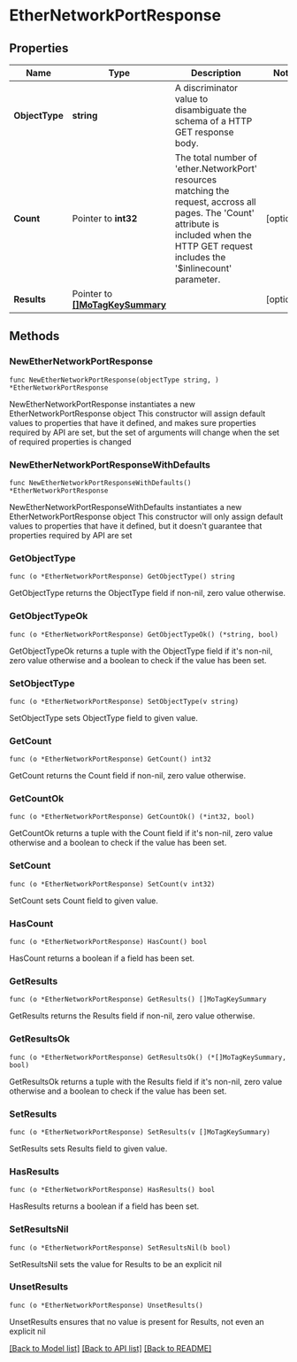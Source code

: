 # EtherNetworkPortResponse

## Properties

Name | Type | Description | Notes
------------ | ------------- | ------------- | -------------
**ObjectType** | **string** | A discriminator value to disambiguate the schema of a HTTP GET response body. | 
**Count** | Pointer to **int32** | The total number of &#39;ether.NetworkPort&#39; resources matching the request, accross all pages. The &#39;Count&#39; attribute is included when the HTTP GET request includes the &#39;$inlinecount&#39; parameter. | [optional] 
**Results** | Pointer to [**[]MoTagKeySummary**](mo.TagKeySummary.md) |  | [optional] 

## Methods

### NewEtherNetworkPortResponse

`func NewEtherNetworkPortResponse(objectType string, ) *EtherNetworkPortResponse`

NewEtherNetworkPortResponse instantiates a new EtherNetworkPortResponse object
This constructor will assign default values to properties that have it defined,
and makes sure properties required by API are set, but the set of arguments
will change when the set of required properties is changed

### NewEtherNetworkPortResponseWithDefaults

`func NewEtherNetworkPortResponseWithDefaults() *EtherNetworkPortResponse`

NewEtherNetworkPortResponseWithDefaults instantiates a new EtherNetworkPortResponse object
This constructor will only assign default values to properties that have it defined,
but it doesn't guarantee that properties required by API are set

### GetObjectType

`func (o *EtherNetworkPortResponse) GetObjectType() string`

GetObjectType returns the ObjectType field if non-nil, zero value otherwise.

### GetObjectTypeOk

`func (o *EtherNetworkPortResponse) GetObjectTypeOk() (*string, bool)`

GetObjectTypeOk returns a tuple with the ObjectType field if it's non-nil, zero value otherwise
and a boolean to check if the value has been set.

### SetObjectType

`func (o *EtherNetworkPortResponse) SetObjectType(v string)`

SetObjectType sets ObjectType field to given value.


### GetCount

`func (o *EtherNetworkPortResponse) GetCount() int32`

GetCount returns the Count field if non-nil, zero value otherwise.

### GetCountOk

`func (o *EtherNetworkPortResponse) GetCountOk() (*int32, bool)`

GetCountOk returns a tuple with the Count field if it's non-nil, zero value otherwise
and a boolean to check if the value has been set.

### SetCount

`func (o *EtherNetworkPortResponse) SetCount(v int32)`

SetCount sets Count field to given value.

### HasCount

`func (o *EtherNetworkPortResponse) HasCount() bool`

HasCount returns a boolean if a field has been set.

### GetResults

`func (o *EtherNetworkPortResponse) GetResults() []MoTagKeySummary`

GetResults returns the Results field if non-nil, zero value otherwise.

### GetResultsOk

`func (o *EtherNetworkPortResponse) GetResultsOk() (*[]MoTagKeySummary, bool)`

GetResultsOk returns a tuple with the Results field if it's non-nil, zero value otherwise
and a boolean to check if the value has been set.

### SetResults

`func (o *EtherNetworkPortResponse) SetResults(v []MoTagKeySummary)`

SetResults sets Results field to given value.

### HasResults

`func (o *EtherNetworkPortResponse) HasResults() bool`

HasResults returns a boolean if a field has been set.

### SetResultsNil

`func (o *EtherNetworkPortResponse) SetResultsNil(b bool)`

 SetResultsNil sets the value for Results to be an explicit nil

### UnsetResults
`func (o *EtherNetworkPortResponse) UnsetResults()`

UnsetResults ensures that no value is present for Results, not even an explicit nil

[[Back to Model list]](../README.md#documentation-for-models) [[Back to API list]](../README.md#documentation-for-api-endpoints) [[Back to README]](../README.md)



